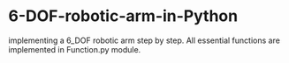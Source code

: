 # 6-DOF-robotic-arm-in-Python
implementing a 6_DOF robotic arm step by step.
All essential functions are implemented in Function.py module.


